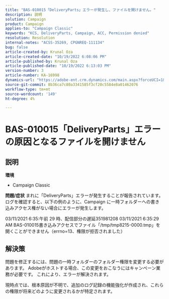 ```yaml
---
title: "BAS-010015「DeliveryParts」エラーが発生し、ファイルを開けません。"
description: 説明
solution: Campaign
product: Campaign
applies-to: "Campaign Classic"
keywords: "KCS, DeliveryParts, Campaign, ACC, Permission denied"
resolution: Resolution
internal-notes: "ACSS-35269, CPGNREQ-111134"
bug: false
article-created-by: Krunal Oza
article-created-date: "10/19/2022 6:08:06 PM"
article-published-by: Krunal Oza
article-published-date: "10/19/2022 6:13:03 PM"
version-number: 3
article-number: KA-16998
dynamics-url: "https://adobe-ent.crm.dynamics.com/main.aspx?forceUCI=1&pagetype=entityrecord&etn=knowledgearticle&id=27565ff7-d84f-ed11-bba2-00224808679b"
source-git-commit: 8b36ca7c80a3341585f3cf20c5584e8a01462076
workflow-type: tm+mt
source-wordcount: '149'
ht-degree: 4%

---
```


# BAS-010015「DeliveryParts」エラーの原因となるファイルを開けません

## 説明

<b>環境</b>
- Campaign Classic



<b>問題/症状</b>
まれに「DeliveryParts」エラーが発生することが報告されています。 ログを確認すると、以下の例のように、Campaign に一時フォルダーへの書き込みアクセス権がない場合にエラーが発生します。

03/11/2021 6:35:午前 29 時、配信部分の遅延351981208 03/11/2021 6:35:29 AM BAS-010015書き込みアクセスでファイル「/tmp/tmp8215-0000.tmp」を開くことができません（errno=13、権限が拒否されました）




## 解決策


問題を修正するには、問題の一時フォルダーのフォルダー権限を変更する必要があります。 Adobeがホストする場合、この変更をおこなうにはキャンペーン業務が必要です。 これにより、エラーが解決されます。

現時点では、根本原因が不明で、追加のログ記録の機能強化が作成され、これらの権限が将来どのように変更されるかが特定されます。
